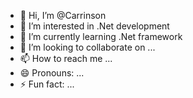 - 👋 Hi, I’m @Carrinson
- 👀 I’m interested in .Net development
- 🌱 I’m currently learning .Net framework
- 💞️ I’m looking to collaborate on ...
- 📫 How to reach me ...
- 😄 Pronouns: ...
- ⚡ Fun fact: ...

<!---
Carrinson/Carrinson is a ✨ special ✨ repository because its `README.md` (this file) appears on your GitHub profile.
You can click the Preview link to take a look at your changes.
--->
